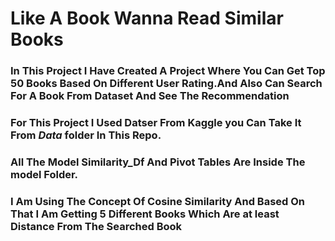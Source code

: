 #  Like A Book Wanna Read Similar Books

### In This Project I Have Created A Project Where You Can Get Top 50 Books Based On Different User Rating.And Also Can Search For A Book From Dataset And See The Recommendation

### For This Project I Used Datser From Kaggle you Can Take It From *Data* folder In This Repo.
### All The Model Similarity_Df And Pivot Tables Are Inside The model Folder.
### I Am Using The Concept Of Cosine Similarity And Based On That I Am Getting 5 Different Books Which Are at least Distance From The Searched Book








